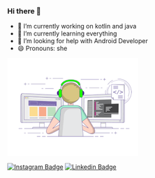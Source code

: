### Hi there 👋

- 🔭 I’m currently working on kotlin and java
- 🌱 I’m currently learning everything
- 🤔 I’m looking for help with Android Developer 
- 😄 Pronouns: she
<img src="Online Coding classes for Kids _ ZugZwang Academy.gif" width="auto">


[![Instagram Badge](https://img.shields.io/badge/-Instagram-C13584?style=flat-quare&labelColor=C13584&logo=instagram&logoColor=white&link=link)](https://www.instagram.com/_s.busra/) 
[![Linkedin Badge](https://img.shields.io./badge/busragul-%20on%20linkedin-blue?style=for-the-badge&logo=linkedin)](https://www.linkedin.com/in/sevim-b%C3%BC%C5%9Fra-g%C3%BCl-3b07a523b/)


